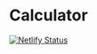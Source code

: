 # Calculator
[![Netlify Status](https://api.netlify.com/api/v1/badges/29a0ab77-bacf-458c-9933-5514de223c6f/deploy-status)](https://app.netlify.com/sites/fanciful-cocada-2ae321/deploys)
